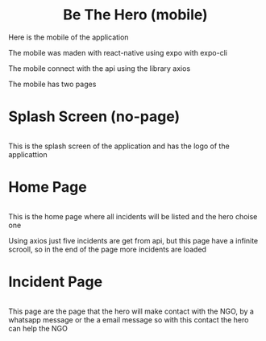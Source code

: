 <h1 align="center">Be The Hero (mobile)</h1>
<p>Here is the mobile of the application</p>
<p>The mobile was maden with react-native using expo with expo-cli</p>
<p>The mobile connect with the api using the library axios</p>
<p>The mobile has two pages</p>

# Splash Screen (no-page)
<div align="center">
	<img src="https://c5zusq.dm.files.1drv.com/y4m1SuPMGgTbLa6jOmOpJBmva0gwiKzZorLLa-iDrlJG3ySoE9XlkkOaSBHvwhF1DsKZ55OOv-Ek_D5YhRGSbkZwSYlBy5Vr2_QKD0hOoiyZ9s7knxCyYjpf3LC_67xsOleNmkfVS6pIvQw4tp5wjY2wjZcqAKo5lNXD40VxvvvzU2bBNrkMMmn5RW_MSxp_Zm4f0qvSbd_C5QXJodB6uGbIw?width=720&height=1280&cropmode=none" alt="" />
</div>
<p>This is the splash screen of the application and has the logo of the applicattion</p>

# Home Page
<div align="center">
	<img src="https://djxvvg.dm.files.1drv.com/y4m7-LzIB1LLsq62jPtUN4ZRUngL_HLVasHjn5BXL9UhHJY9oeTOyGX40MVXuocIyAZoqpt7m_vWu341x9YQwA49dP4fpj_SzjA178brWTIDA-EFfBWdPHzZ6BHa0XXVgOHGG2IJsLiDdwb65IBt30P-mLan0s9IjNT10diBduVH5CthhtmWPX-oBTiX5tFKzSCksHLe9XW4_Ljnv81q4quGg?width=720&height=1280&cropmode=none" alt="" />
</div>
<p>This is the home page where all incidents will be listed and the hero choise one</p>
<p>Using axios just five incidents are get from api, but this page have a infinite scrooll, so in the end of the page more incidents are loaded</p>

# Incident Page
<div align="center">
	<img src="https://dpxvvg.dm.files.1drv.com/y4m4OSb1CoeU2LY3ljnl65LJXKhnsss4gHdgMJBfsukj4MDYaGtNHQM4nkRMTrFvhEL_GlMEuZy9y_IDz6lJDw_BzrmOvCIjbRKkeCHDdWBTDJ0Wp6T5xH7HNXHvOVxeVp9XOQAlGHKpUK6dpRkuYmEzerRpUkLuvYEKB5f4NXcnDRCFViLjgw0t5U8M_1QFOi_DqFn7GDpaGTu94SUL-HBjg?width=720&height=1280&cropmode=none" alt="" />
</div>
<p>This page are the page that the hero will make contact with the NGO, by a whatsapp message or the a email message so with this contact the hero can help the NGO</p>